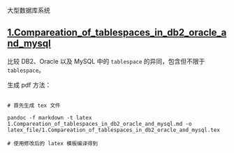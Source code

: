 大型数据库系统

## [1.Compareation_of_tablespaces_in_db2_oracle_and_mysql](1.Compareation_of_tablespaces_in_db2_oracle_and_mysql.md)

比较 DB2、Oracle 以及 MySQL 中的 `tablespace` 的异同，包含但不限于 `tablespace`。

生成 pdf 方法：

``` vi

# 首先生成 tex 文件

pandoc -f markdown -t latex 1.Compareation_of_tablespaces_in_db2_oracle_and_mysql.md -o latex_file/1.Compareation_of_tablespaces_in_db2_oracle_and_mysql.tex

# 使用修改后的 latex 模板编译得到
```